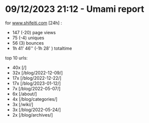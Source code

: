 # 09/12/2023 21:12 - Umami report
for www.shifeiti.com [24h] :

 - 147 (-20) page views
 - 75 (-4) uniques
 - 56 (3) bounces
 - 1h 41' 46'' (-1h 28' ) totaltime


top 10 urls:
 - 40x [/]
 - 32x [/blog/2022-12-09/]
 - 17x [/blog/2022-12-22/]
 - 17x [/blog/2023-01-12/]
 - 7x [/blog/2022-05-07/]
 - 6x [/about/]
 - 4x [/blog/categories/]
 - 3x [/wiki/]
 - 3x [/blog/2022-05-24/]
 - 2x [/blog/archives/]


